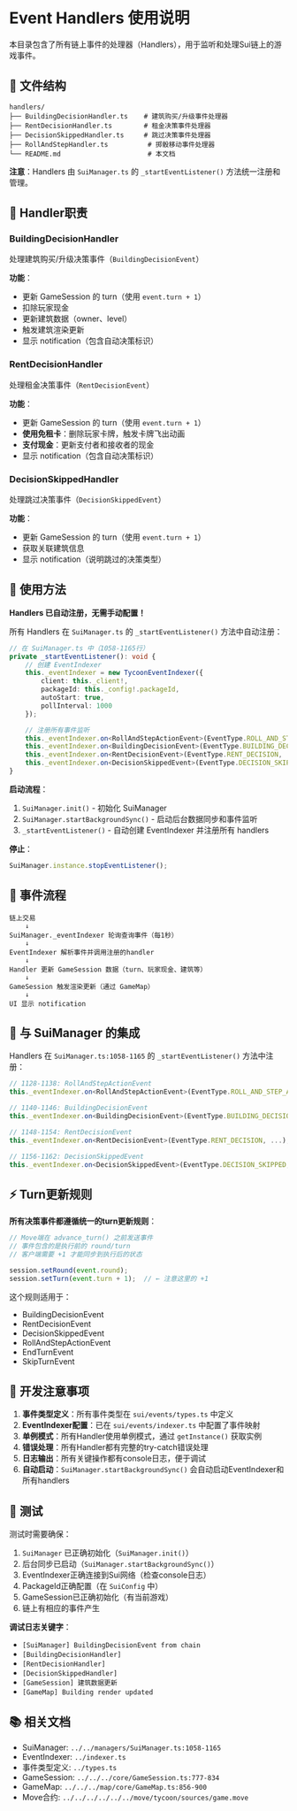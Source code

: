 # Event Handlers 使用说明

本目录包含了所有链上事件的处理器（Handlers），用于监听和处理Sui链上的游戏事件。

## 📁 文件结构

```
handlers/
├── BuildingDecisionHandler.ts    # 建筑购买/升级事件处理器
├── RentDecisionHandler.ts        # 租金决策事件处理器
├── DecisionSkippedHandler.ts     # 跳过决策事件处理器
├── RollAndStepHandler.ts          # 掷骰移动事件处理器
└── README.md                      # 本文档
```

**注意**：Handlers 由 `SuiManager.ts` 的 `_startEventListener()` 方法统一注册和管理。

## 🎯 Handler职责

### BuildingDecisionHandler
处理建筑购买/升级决策事件（`BuildingDecisionEvent`）

**功能**：
- 更新 GameSession 的 turn（使用 `event.turn + 1`）
- 扣除玩家现金
- 更新建筑数据（owner、level）
- 触发建筑渲染更新
- 显示 notification（包含自动决策标识）

### RentDecisionHandler
处理租金决策事件（`RentDecisionEvent`）

**功能**：
- 更新 GameSession 的 turn（使用 `event.turn + 1`）
- **使用免租卡**：删除玩家卡牌，触发卡牌飞出动画
- **支付现金**：更新支付者和接收者的现金
- 显示 notification（包含自动决策标识）

### DecisionSkippedHandler
处理跳过决策事件（`DecisionSkippedEvent`）

**功能**：
- 更新 GameSession 的 turn（使用 `event.turn + 1`）
- 获取关联建筑信息
- 显示 notification（说明跳过的决策类型）

## 🚀 使用方法

**Handlers 已自动注册，无需手动配置！**

所有 Handlers 在 `SuiManager.ts` 的 `_startEventListener()` 方法中自动注册：

```typescript
// 在 SuiManager.ts 中（1058-1165行）
private _startEventListener(): void {
    // 创建 EventIndexer
    this._eventIndexer = new TycoonEventIndexer({
        client: this._client!,
        packageId: this._config!.packageId,
        autoStart: true,
        pollInterval: 1000
    });

    // 注册所有事件监听
    this._eventIndexer.on<RollAndStepActionEvent>(EventType.ROLL_AND_STEP_ACTION, ...);
    this._eventIndexer.on<BuildingDecisionEvent>(EventType.BUILDING_DECISION, ...);
    this._eventIndexer.on<RentDecisionEvent>(EventType.RENT_DECISION, ...);
    this._eventIndexer.on<DecisionSkippedEvent>(EventType.DECISION_SKIPPED, ...);
}
```

**启动流程**：
1. `SuiManager.init()` - 初始化 SuiManager
2. `SuiManager.startBackgroundSync()` - 启动后台数据同步和事件监听
3. `_startEventListener()` - 自动创建 EventIndexer 并注册所有 handlers

**停止**：
```typescript
SuiManager.instance.stopEventListener();
```

## 🔄 事件流程

```
链上交易
    ↓
SuiManager._eventIndexer 轮询查询事件（每1秒）
    ↓
EventIndexer 解析事件并调用注册的handler
    ↓
Handler 更新 GameSession 数据（turn、玩家现金、建筑等）
    ↓
GameSession 触发渲染更新（通过 GameMap）
    ↓
UI 显示 notification
```

## 🔌 与 SuiManager 的集成

Handlers 在 `SuiManager.ts:1058-1165` 的 `_startEventListener()` 方法中注册：

```typescript
// 1128-1138: RollAndStepActionEvent
this._eventIndexer.on<RollAndStepActionEvent>(EventType.ROLL_AND_STEP_ACTION, ...);

// 1140-1146: BuildingDecisionEvent
this._eventIndexer.on<BuildingDecisionEvent>(EventType.BUILDING_DECISION, ...);

// 1148-1154: RentDecisionEvent
this._eventIndexer.on<RentDecisionEvent>(EventType.RENT_DECISION, ...);

// 1156-1162: DecisionSkippedEvent
this._eventIndexer.on<DecisionSkippedEvent>(EventType.DECISION_SKIPPED, ...);
```

## ⚡ Turn更新规则

**所有决策事件都遵循统一的turn更新规则**：

```typescript
// Move端在 advance_turn() 之前发送事件
// 事件包含的是执行前的 round/turn
// 客户端需要 +1 才能同步到执行后的状态

session.setRound(event.round);
session.setTurn(event.turn + 1);  // ← 注意这里的 +1
```

这个规则适用于：
- BuildingDecisionEvent
- RentDecisionEvent
- DecisionSkippedEvent
- RollAndStepActionEvent
- EndTurnEvent
- SkipTurnEvent

## 📝 开发注意事项

1. **事件类型定义**：所有事件类型在 `sui/events/types.ts` 中定义
2. **EventIndexer配置**：已在 `sui/events/indexer.ts` 中配置了事件映射
3. **单例模式**：所有Handler使用单例模式，通过 `getInstance()` 获取实例
4. **错误处理**：所有Handler都有完整的try-catch错误处理
5. **日志输出**：所有关键操作都有console日志，便于调试
6. **自动启动**：`SuiManager.startBackgroundSync()` 会自动启动EventIndexer和所有handlers

## 🐛 测试

测试时需要确保：
1. `SuiManager` 已正确初始化（`SuiManager.init()`）
2. 后台同步已启动（`SuiManager.startBackgroundSync()`）
3. EventIndexer正确连接到Sui网络（检查console日志）
4. PackageId正确配置（在 `SuiConfig` 中）
5. GameSession已正确初始化（有当前游戏）
6. 链上有相应的事件产生

**调试日志关键字**：
- `[SuiManager] BuildingDecisionEvent from chain`
- `[BuildingDecisionHandler]`
- `[RentDecisionHandler]`
- `[DecisionSkippedHandler]`
- `[GameSession] 建筑数据更新`
- `[GameMap] Building render updated`

## 📚 相关文档

- SuiManager: `../../managers/SuiManager.ts:1058-1165`
- EventIndexer: `../indexer.ts`
- 事件类型定义: `../types.ts`
- GameSession: `../../../core/GameSession.ts:777-834`
- GameMap: `../../../map/core/GameMap.ts:856-900`
- Move合约: `../../../../../../move/tycoon/sources/game.move`
